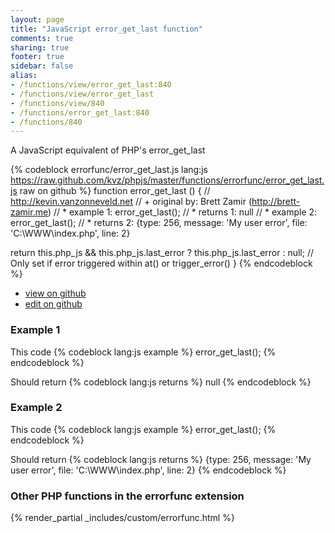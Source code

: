 ```yaml
---
layout: page
title: "JavaScript error_get_last function"
comments: true
sharing: true
footer: true
sidebar: false
alias:
- /functions/view/error_get_last:840
- /functions/view/error_get_last
- /functions/view/840
- /functions/error_get_last:840
- /functions/840
---
```

<!-- Generated by Rakefile:build -->
A JavaScript equivalent of PHP's error_get_last

{% codeblock errorfunc/error_get_last.js lang:js https://raw.github.com/kvz/phpjs/master/functions/errorfunc/error_get_last.js raw on github %}
function error_get_last () {
  // http://kevin.vanzonneveld.net
  // +   original by: Brett Zamir (http://brett-zamir.me)
  // *     example 1: error_get_last();
  // *     returns 1: null
  // *     example 2: error_get_last();
  // *     returns 2: {type: 256, message: 'My user error', file: 'C:\WWW\index.php', line: 2}

  return this.php_js && this.php_js.last_error ? this.php_js.last_error : null; // Only set if error triggered within at() or trigger_error()
}
{% endcodeblock %}

 - [view on github](https://github.com/kvz/phpjs/blob/master/functions/errorfunc/error_get_last.js)
 - [edit on github](https://github.com/kvz/phpjs/edit/master/functions/errorfunc/error_get_last.js)

### Example 1
This code
{% codeblock lang:js example %}
error_get_last();
{% endcodeblock %}

Should return
{% codeblock lang:js returns %}
null
{% endcodeblock %}

### Example 2
This code
{% codeblock lang:js example %}
error_get_last();
{% endcodeblock %}

Should return
{% codeblock lang:js returns %}
{type: 256, message: 'My user error', file: 'C:\WWW\index.php', line: 2}
{% endcodeblock %}


### Other PHP functions in the errorfunc extension
{% render_partial _includes/custom/errorfunc.html %}
